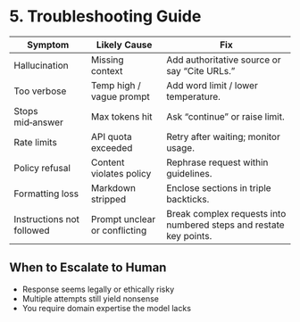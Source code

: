 # 5. Troubleshooting Guide

| Symptom          | Likely Cause             | Fix                                          |
| ---------------- | ------------------------ | -------------------------------------------- |
| Hallucination    | Missing context          | Add authoritative source or say “Cite URLs.” |
| Too verbose      | Temp high / vague prompt | Add word limit / lower temperature.          |
| Stops mid‑answer | Max tokens hit           | Ask “continue” or raise limit.               |
| Rate limits | API quota exceeded       | Retry after waiting; monitor usage.        |
| Policy refusal | Content violates policy  | Rephrase request within guidelines.        |
| Formatting loss | Markdown stripped        | Enclose sections in triple backticks.      |
| Instructions not followed | Prompt unclear or conflicting | Break complex requests into numbered steps and restate key points. |

## When to Escalate to Human
- Response seems legally or ethically risky
- Multiple attempts still yield nonsense
- You require domain expertise the model lacks
